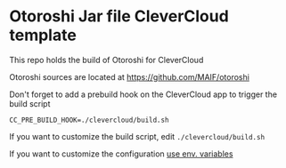 # Otoroshi Jar file CleverCloud template

This repo holds the build of Otoroshi for CleverCloud

Otoroshi sources are located at https://github.com/MAIF/otoroshi

Don't forget to add a prebuild hook on the CleverCloud app to trigger the build script

```
CC_PRE_BUILD_HOOK=./clevercloud/build.sh
```

If you want to customize the build script, edit `./clevercloud/build.sh`

If you want to customize the configuration [use env. variables](https://maif.github.io/otoroshi/manual/firstrun/env.html)
